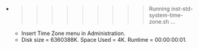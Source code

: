 * >>>>>>>>> Running inst-std-system-time-zone.sh ...
  * Insert Time Zone menu in Administration.
  * Disk size = 6360388K. Space Used = 4K. Runtime = 00:00:00:01.
